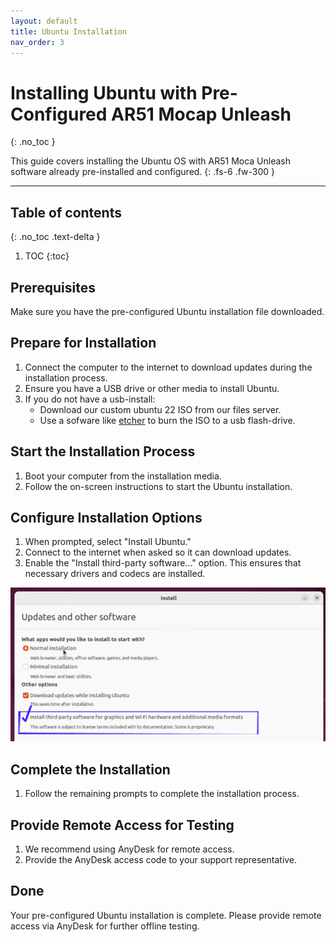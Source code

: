 ```yaml
---
layout: default
title: Ubuntu Installation
nav_order: 3
---
```


# Installing Ubuntu with Pre-Configured AR51 Mocap Unleash

{: .no_toc }

This guide covers installing the Ubuntu OS with AR51 Moca Unleash software already pre-installed and configured.
{: .fs-6 .fw-300 }

---
## Table of contents
{: .no_toc .text-delta }

1. TOC
{:toc}


## Prerequisites
Make sure you have the pre-configured Ubuntu installation file downloaded.

## Prepare for Installation
1. Connect the computer to the internet to download updates during the installation process.
2. Ensure you have a USB drive or other media to install Ubuntu.
3. If you do not have a usb-install:
   - Download our custom ubuntu 22 ISO from our files server.
   - Use a sofware like [etcher](https://etcher.balena.io/) to burn the ISO to a usb flash-drive.

## Start the Installation Process
1. Boot your computer from the installation media.
2. Follow the on-screen instructions to start the Ubuntu installation.

## Configure Installation Options
1. When prompted, select "Install Ubuntu."
2. Connect to the internet when asked so it can download updates.
3. Enable the "Install third-party software..." option. This ensures that necessary drivers and codecs are installed.

![Enable third-party software](/assets/images/ubuntu_install.png)

## Complete the Installation
1. Follow the remaining prompts to complete the installation process.

## Provide Remote Access for Testing
1. We recommend using AnyDesk for remote access.
2. Provide the AnyDesk access code to your support representative.

## Done
Your pre-configured Ubuntu installation is complete. Please provide remote access via AnyDesk for further offline testing.
